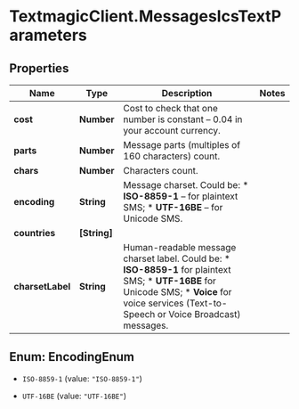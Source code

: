# TextmagicClient.MessagesIcsTextParameters

## Properties
Name | Type | Description | Notes
------------ | ------------- | ------------- | -------------
**cost** | **Number** | Cost to check that one number is constant – 0.04 in your account currency. | 
**parts** | **Number** | Message parts (multiples of 160 characters) count. | 
**chars** | **Number** | Characters count. | 
**encoding** | **String** | Message charset. Could be: * **ISO-8859-1** – for plaintext SMS; * **UTF-16BE** – for Unicode SMS.  | 
**countries** | **[String]** |  | 
**charsetLabel** | **String** | Human-readable message charset label. Could be: *   **ISO-8859-1** for plaintext SMS; *   **UTF-16BE** for Unicode SMS; *   **Voice** for voice services (Text-to-Speech or Voice Broadcast) messages.  | 


<a name="EncodingEnum"></a>
## Enum: EncodingEnum


* `ISO-8859-1` (value: `"ISO-8859-1"`)

* `UTF-16BE` (value: `"UTF-16BE"`)




